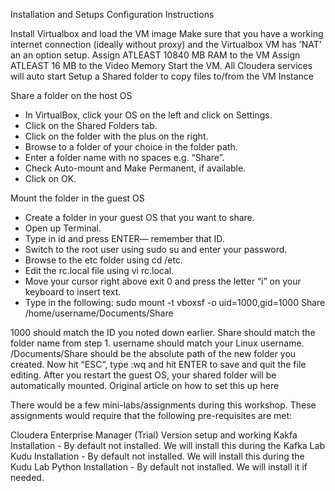 Installation and Setups
Configuration Instructions

Install Virtualbox and load the VM image
Make sure that you have a working internet connection (ideally without proxy) and the Virtualbox VM has 'NAT' an an option setup.
Assign ATLEAST 10840 MB RAM to the VM
Assign ATLEAST 16 MB to the Video Memory
Start the VM. All Cloudera services will auto start
Setup a Shared folder to copy files to/from the VM Instance

Share a folder on the host OS
* In VirtualBox, click your OS on the left and click on Settings.
* Click on the Shared Folders tab.
* Click on the folder with the plus on the right.
* Browse to a folder of your choice in the folder path.
* Enter a folder name with no spaces e.g. “Share”.
* Check Auto-mount and Make Permanent, if available.
* Click on OK.

Mount the folder in the guest OS
* Create a folder in your guest OS that you want to share.
* Open up Terminal.
* Type in id and press ENTER— remember that ID.
* Switch to the root user using sudo su and enter your password.
* Browse to the etc folder using cd /etc.
* Edit the rc.local file using vi rc.local.
* Move your cursor right above exit 0 and press the letter “i” on your keyboard to insert text.
* Type in the following: sudo mount -t vboxsf -o uid=1000,gid=1000 Share /home/username/Documents/Share

1000 should match the ID you noted down earlier.
Share should match the folder name from step 1.
username should match your Linux username.
/Documents/Share should be the absolute path of the new folder you created.
Now hit “ESC”, type :wq and hit ENTER to save and quit the file editing.
After you restart the guest OS, your shared folder will be automatically mounted. Original article on how to set this up here

There would be a few mini-labs/assignments during this workshop. These assignments would require that the following pre-requisites are met:

Cloudera Enterprise Manager (Trial) Version setup and working
Kakfa Installation - By default not installed. We will install this during the Kafka Lab
Kudu Installation - By default not installed. We will install this during the Kudu Lab
Python Installation - By default not installed. We will install it if needed.
